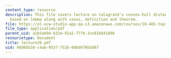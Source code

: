 ```yaml
---
content_type: resource
description: This file covers lecture on talagrand's convex-hull distance inequality
  based on lemma along with cases, definition and theorem.
file: https://ol-ocw-studio-app-qa.s3.amazonaws.com/courses/18-465-topics-in-statistics-statistical-learning-theory-spring-2007/9dd6b516c4ab9537752b04bd476b5d67_lecture26.pdf
file_type: application/pdf
parent_uid: a1b5ab94-b32e-92a2-777b-3ce81b841896
resourcetype: Document
title: lecture26.pdf
uid: 9dd6b516-c4ab-9537-752b-04bd476b5d67
---
```

